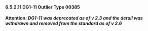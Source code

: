 #### 6.5.2.11 DG1-11 Outlier Type 00385

**Attention: _DG1-11 was deprecated as of v 2.3 and the detail was withdrawn and removed from the standard as of v 2.6_**
